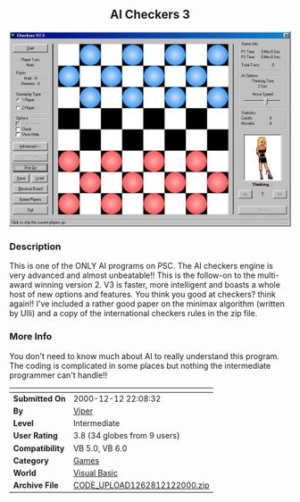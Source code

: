﻿<div align="center">

## AI Checkers 3

<img src="PIC200012121724247441.jpg">
</div>

### Description

This is one of the ONLY AI programs on PSC. The AI checkers engine is very advanced and almost unbeatable!! This is the follow-on to the multi-award winning version 2. V3 is faster, more intelligent and boasts a whole host of new options and features. You think you good at checkers? think again!! I've included a rather good paper on the minimax algorithm (written by Ulli) and a copy of the international checkers rules in the zip file.
 
### More Info
 
You don't need to know much about AI to really understand this program. The coding is complicated in some places but nothing the intermediate programmer can't handle!!


<span>             |<span>
---                |---
**Submitted On**   |2000-12-12 22:08:32
**By**             |[Viper](https://github.com/Planet-Source-Code/PSCIndex/blob/master/ByAuthor/viper.md)
**Level**          |Intermediate
**User Rating**    |3.8 (34 globes from 9 users)
**Compatibility**  |VB 5\.0, VB 6\.0
**Category**       |[Games](https://github.com/Planet-Source-Code/PSCIndex/blob/master/ByCategory/games__1-38.md)
**World**          |[Visual Basic](https://github.com/Planet-Source-Code/PSCIndex/blob/master/ByWorld/visual-basic.md)
**Archive File**   |[CODE\_UPLOAD1262812122000\.zip](https://github.com/Planet-Source-Code/viper-ai-checkers-3__1-13550/archive/master.zip)








